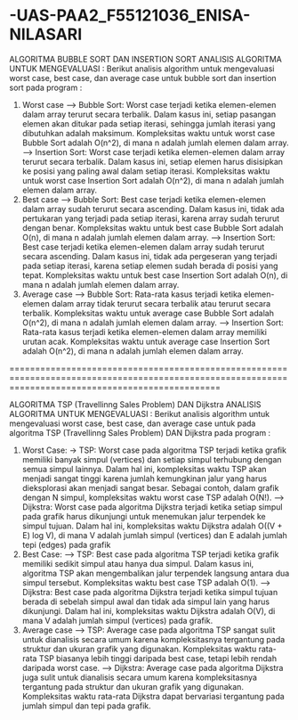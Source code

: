 # -UAS-PAA2_F55121036_ENISA-NILASARI

ALGORITMA BUBBLE SORT DAN INSERTION SORT
ANALISIS ALGORITMA UNTUK MENGEVALUASI :
Berikut analisis algorithm untuk mengevaluasi worst case, best case, dan average case untuk bubble sort dan insertion sort pada program :
1.	Worst case
   --> Bubble Sort: Worst case terjadi ketika elemen-elemen dalam array terurut secara terbalik. Dalam kasus ini, setiap pasangan elemen akan ditukar pada setiap iterasi, sehingga jumlah iterasi yang dibutuhkan adalah maksimum. Kompleksitas waktu untuk worst case Bubble Sort adalah O(n^2), di mana n adalah jumlah elemen dalam array.
--> Insertion Sort: Worst case terjadi ketika elemen-elemen dalam array terurut secara terbalik. Dalam kasus ini, setiap elemen harus disisipkan ke posisi yang paling awal dalam setiap iterasi. Kompleksitas waktu untuk worst case Insertion Sort adalah O(n^2), di mana n adalah jumlah elemen dalam array.
2. 	Best case
   --> Bubble Sort: Best case terjadi ketika elemen-elemen dalam array sudah terurut secara ascending. Dalam kasus ini, tidak ada pertukaran yang terjadi pada setiap iterasi, karena array sudah terurut dengan benar. Kompleksitas waktu untuk best case Bubble Sort adalah O(n), di mana n adalah jumlah elemen dalam array.
   -->  Insertion Sort: Best case terjadi ketika elemen-elemen dalam array sudah terurut secara ascending. Dalam kasus ini, tidak ada pergeseran yang terjadi pada setiap iterasi, karena setiap elemen sudah berada di posisi yang tepat. Kompleksitas waktu untuk best case Insertion Sort adalah O(n), di mana n adalah jumlah elemen dalam array.
3. Average case
   --> Bubble Sort: Rata-rata kasus terjadi ketika elemen-elemen dalam array tidak terurut secara terbalik atau terurut secara terbalik. Kompleksitas waktu untuk average case Bubble Sort adalah O(n^2), di mana n adalah jumlah elemen dalam array.
   --> Insertion Sort: Rata-rata kasus terjadi ketika elemen-elemen dalam array memiliki urutan acak. Kompleksitas waktu untuk average case Insertion Sort adalah O(n^2), di mana n adalah jumlah elemen dalam array.

=====================================================================================================================================================

ALGORITMA TSP (Travellinng Sales Problem) DAN Dijkstra
ANALISIS ALGORITMA UNTUK MENGEVALUASI :
Berikut analisis algorithm untuk mengevaluasi worst case, best case, dan average case untuk pada algoritma TSP (Travellinng Sales Problem) DAN Dijkstra pada program :
1.	Worst Case:
   -> TSP: Worst case pada algoritma TSP terjadi ketika grafik memiliki banyak simpul (vertices) dan setiap simpul terhubung dengan semua simpul lainnya. Dalam hal ini, kompleksitas waktu TSP akan menjadi sangat tinggi karena jumlah kemungkinan jalur yang harus dieksplorasi akan menjadi sangat besar. Sebagai contoh, dalam grafik dengan N simpul, kompleksitas waktu worst case TSP adalah O(N!).
  	--> Dijkstra: Worst case pada algoritma Dijkstra terjadi ketika setiap simpul pada grafik harus dikunjungi untuk menemukan jalur terpendek ke simpul tujuan. Dalam hal ini, kompleksitas waktu Dijkstra adalah O((V + E) log V), di mana V adalah jumlah simpul (vertices) dan E adalah jumlah tepi (edges) pada grafik
2.	Best Case:
   --> TSP: Best case pada algoritma TSP terjadi ketika grafik memiliki sedikit simpul atau hanya dua simpul. Dalam kasus ini, algoritma TSP akan mengembalikan jalur terpendek langsung antara dua simpul tersebut. Kompleksitas waktu best case TSP adalah O(1).
--> Dijkstra: Best case pada algoritma Dijkstra terjadi ketika simpul tujuan berada di sebelah simpul awal dan tidak ada simpul lain yang harus dikunjungi. Dalam hal ini, kompleksitas waktu Dijkstra adalah O(V), di mana V adalah jumlah simpul (vertices) pada grafik.
3.	Average case
   --> TSP: Average case pada algoritma TSP sangat sulit untuk dianalisis secara umum karena kompleksitasnya tergantung pada struktur dan ukuran grafik yang digunakan. Kompleksitas waktu rata-rata TSP biasanya lebih tinggi daripada best case, tetapi lebih rendah daripada worst case.
   --> Dijkstra: Average case pada algoritma Dijkstra juga sulit untuk dianalisis secara umum karena kompleksitasnya tergantung pada struktur dan ukuran grafik yang digunakan. Kompleksitas waktu rata-rata Dijkstra dapat bervariasi tergantung pada jumlah simpul dan tepi pada grafik.
